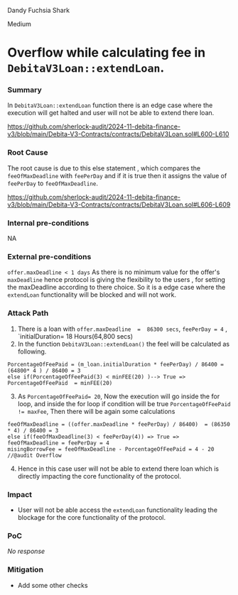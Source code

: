 Dandy Fuchsia Shark

Medium

# Overflow while calculating fee in `DebitaV3Loan::extendLoan`.

### Summary

In `DebitaV3Loan::extendLoan` function there is an edge case where the execution will get halted and user will not be able to extend there loan.

https://github.com/sherlock-audit/2024-11-debita-finance-v3/blob/main/Debita-V3-Contracts/contracts/DebitaV3Loan.sol#L600-L610

### Root Cause

The root cause is due to this else statement , which compares the `feeOfMaxDeadline` with `feePerDay` and if it is true then it assigns the value of `feePerDay` to `feeOfMaxDeadline`.

https://github.com/sherlock-audit/2024-11-debita-finance-v3/blob/main/Debita-V3-Contracts/contracts/DebitaV3Loan.sol#L606-L609

### Internal pre-conditions

NA

### External pre-conditions

`offer.maxDeadline < 1 days`
As there is no minimum value for the offer's `maxDeadline` hence protocol  is giving  the flexibility to the users , for setting the maxDeadline according to there choice. So it is a edge case where the `extendLoan` functionality will be blocked and will not work.

### Attack Path

1. There is a loan with `offer.maxDeadline  =  86300 secs`,  `feePerDay = 4` , `initialDuration= 18 Hours(64,800 secs)
2. In the function `DebitaV3Loan::extendLoan()` the feel will be calculated as following.
```solidity
PorcentageOfFeePaid = (m_loan.initialDuration * feePerDay) / 86400 = (64800* 4 ) / 86400 = 3
else if(PorcentageOfFeePaid(3) < minFEE(20) )--> True => PorcentageOfFeePaid  = minFEE(20)
```
3. As `PorcentageOfFeePaid= 20`, Now the execution will go inside the for loop, and inside the for loop if condition will be true `PorcentageOfFeePaid != maxFee`, Then there will be again some calculations
```solidity
feeOfMaxDeadline = ((offer.maxDeadline * feePerDay) / 86400)  = (86350 * 4) / 86400 = 3
else if(feeOfMaxDeadline(3) < feePerDay(4)) => True => feeOfMaxDeadline = feePerDay = 4
misingBorrowFee = feeOfMaxDeadline - PorcentageOfFeePaid = 4 - 20 //@audit Overflow
```
4. Hence in this case user will not be able to extend there loan which is directly impacting the core functionality of the protocol.

### Impact

* User will not be able access the `extendLoan` functionality leading the blockage for the core functionality of the protocol.

### PoC

_No response_

### Mitigation

* Add some other checks